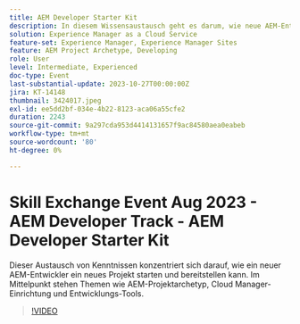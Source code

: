 ```yaml
---
title: AEM Developer Starter Kit
description: In diesem Wissensaustausch geht es darum, wie neue AEM-Entwicklerinnen und -Entwickler ein neues Projekt starten und bereitstellen können. Im Mittelpunkt stehen Themen wie AEM-Projektarchetyp, Cloud Manager-Einrichtung und Entwicklungs-Tools.
solution: Experience Manager as a Cloud Service
feature-set: Experience Manager, Experience Manager Sites
feature: AEM Project Archetype, Developing
role: User
level: Intermediate, Experienced
doc-type: Event
last-substantial-update: 2023-10-27T00:00:00Z
jira: KT-14148
thumbnail: 3424017.jpeg
exl-id: ee5dd2bf-034e-4b22-8123-aca06a55cfe2
duration: 2243
source-git-commit: 9a297cda953d4414131657f9ac84580aea0eabeb
workflow-type: tm+mt
source-wordcount: '80'
ht-degree: 0%

---
```


# Skill Exchange Event Aug 2023 - AEM Developer Track - AEM Developer Starter Kit

Dieser Austausch von Kenntnissen konzentriert sich darauf, wie ein neuer AEM-Entwickler ein neues Projekt starten und bereitstellen kann. Im Mittelpunkt stehen Themen wie AEM-Projektarchetyp, Cloud Manager-Einrichtung und Entwicklungs-Tools.

>[!VIDEO](https://video.tv.adobe.com/v/3457283/?learn=on&captions=ger)
